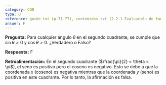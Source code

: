```yaml
---
category: CON
type: D
reference: guide.txt (p.71-77), contenidos.txt (2.2.1 Evaluación de funciones trigonométricas)
answer: F
---
```


**Pregunta:**
Para cualquier ángulo $\theta$ en el segundo cuadrante, se cumple que $\sin\theta > 0$ y $\cos\theta > 0$. ¿Verdadero o Falso?

**Respuesta:** F

**Retroalimentación:**
En el segundo cuadrante ($\frac{\pi}{2} < \theta < \pi$), el seno es positivo pero el coseno es negativo. Esto se debe a que la coordenada $x$ (coseno) es negativa mientras que la coordenada $y$ (seno) es positiva en este cuadrante. Por lo tanto, la afirmación es falsa.
